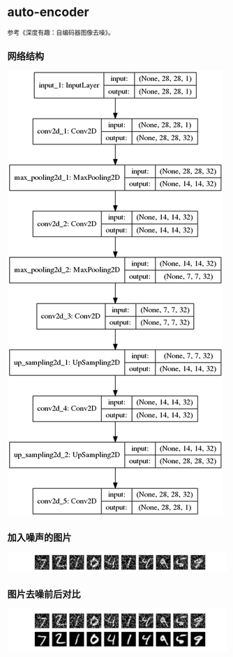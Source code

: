 # auto-encoder

参考《深度有趣：自编码器图像去噪》。

## 网络结构

![](autoencoder.png)

## 加入噪声的图片

![](x_test_noisy_0_9.png)

## 图片去噪前后对比

![](result.png)

